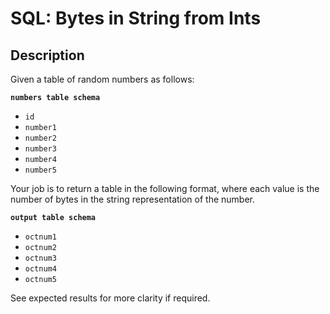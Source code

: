 # SQL: Bytes in String from Ints

## Description

Given a table of random numbers as follows:

**`numbers table schema`**

* `id`
* `number1`
* `number2`
* `number3`
* `number4`
* `number5`

Your job is to return a table in the following format, where each value is the number of bytes in the string representation of the number.

**`output table schema`**

* `octnum1`
* `octnum2`
* `octnum3`
* `octnum4`
* `octnum5`

See expected results for more clarity if required.
